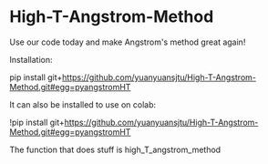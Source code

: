 # High-T-Angstrom-Method
Use our code today and make Angstrom's method great again!

Installation:

pip install git+https://github.com/yuanyuansjtu/High-T-Angstrom-Method.git#egg=pyangstromHT

It can also be installed to use on colab:

!pip install git+https://github.com/yuanyuansjtu/High-T-Angstrom-Method.git#egg=pyangstromHT

The function that does stuff is high_T_angstrom_method
